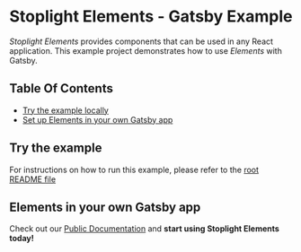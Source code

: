 # Stoplight Elements - Gatsby Example

_Stoplight Elements_ provides components that can be used in any React application.
This example project demonstrates how to use _Elements_ with Gatsby.

## Table Of Contents

- [Try the example locally](#try-the-example)
- [Set up Elements in your own Gatsby app](#elements-in-your-gatsby-app)

## Try the example

For instructions on how to run this example, please refer to the [root README file](../../README.md)

## Elements in your own Gatsby app

Check out our [Public Documentation](https://meta.stoplight.io/docs/elements) and **start using Stoplight Elements today!**
